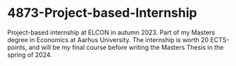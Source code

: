 # 4873-Project-based-Internship
Project-based internship at ELCON in autumn 2023.
Part of my Masters degree in Economics at Aarhus University. The internship is worth 20 ECTS-points, and will be my final course before writing the Masters Thesis in the spring of 2024.

